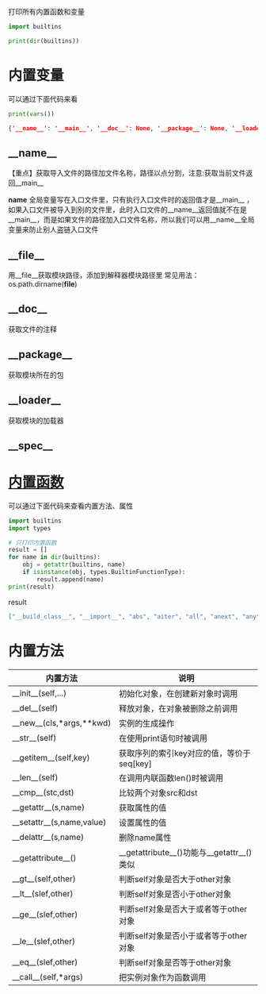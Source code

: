 打印所有内置函数和变量

```python
import builtins

print(dir(builtins))
```

# 内置变量

可以通过下面代码来看

```python
print(vars())
```

```json
{'__name__': '__main__', '__doc__': None, '__package__': None, '__loader__': <class '_frozen_importlib.BuiltinImporter'>, '__spec__': None, '__annotations__': {}, '__builtins__': <module 'builtins' (built-in)>}
```

## \_\_name\_\_

【重点】获取导入文件的路径加文件名称，路径以点分割，注意:获取当前文件返回__main__

__name__  全局变量写在入口文件里，只有执行入口文件时的返回值才是__main__  ，如果入口文件被导入到别的文件里，此时入口文件的__name__返回值就不在是__main__，而是如果文件的路径加入口文件名称，所以我们可以用__name__全局变量来防止别人盗链入口文件

## \_\_file\_\_

用__file__获取模块路径，添加到解释器模块路径里
常见用法：os.path.dirname(__file__)

## \_\_doc\_\_

获取文件的注释

## \_\_package\_\_

获取模块所在的包

## \_\_loader\_\_

获取模块的加载器

## \_\_spec\_\_

# [内置函数](https://docs.python.org/2/library/functions.html)

可以通过下面代码来查看内置方法、属性

```python
import builtins
import types

# 只打印内置函数
result = []
for name in dir(builtins):
    obj = getattr(builtins, name)
    if isinstance(obj, types.BuiltinFunctionType):
        result.append(name)
print(result)
```

result

```json
["__build_class__", "__import__", "abs", "aiter", "all", "anext", "any", "ascii", "bin", "breakpoint", "callable", "chr", "compile", "delattr", "dir", "divmod", "eval", "exec", "format", "getattr", "globals", "hasattr", "hash", "hex", "id", "input", "isinstance", "issubclass", "iter", "len", "locals", "max", "min", "next", "oct", "open", "ord", "pow", "print", "repr", "round", "setattr", "sorted", "sum", "vars"]
```

# 内置方法

| 内置方法 | 说明 |
| ---- | ---- |
|\_\_init\_\_(self,...)| 初始化对象，在创建新对象时调用|
| \_\_del\_\_(self)| 释放对象，在对象被删除之前调用|
| \_\_new\_\_(cls,*args,**kwd)|实例的生成操作|
| \_\_str\_\_(self)| 在使用print语句时被调用|
| \_\_getitem\_\_(self,key)| 获取序列的索引key对应的值，等价于seq[key]|
| \_\_len\_\_(self)| 在调用内联函数len()时被调用|
| \_\_cmp\_\_(stc,dst)|比较两个对象src和dst|
| \_\_getattr\_\_(s,name)| 获取属性的值|
| \_\_setattr\_\_(s,name,value)| 设置属性的值|
| \_\_delattr\_\_(s,name)| 删除name属性|
| \_\_getattribute\_\_()|\_\_getattribute\_\_()功能与\_\_getattr\_\_()类似|
| \_\_gt\_\_(self,other)|判断self对象是否大于other对象|
| \_\_lt\_\_(slef,other)|判断self对象是否小于other对象|
| \_\_ge\_\_(slef,other)|判断self对象是否大于或者等于other对象|
| \_\_le\_\_(slef,other)|判断self对象是否小于或者等于other对象|
| \_\_eq\_\_(slef,other)|判断self对象是否等于other对象|
| \_\_call\_\_(self,*args)|把实例对象作为函数调用|

